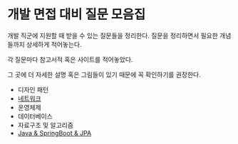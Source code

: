 # 개발 면접 대비 질문 모음집

개발 직군에 지원할 때 받을 수 있는 질문들을 정리한다. 질문을 정리하면서 필요한 개념들까지 상세하게 적어놓는다.

각 질문마다 참고서적 혹은 사이트를 적어놓았다.

그 곳에 더 자세한 설명 혹은 그림들이 있기 때문에 꼭 확인하기를 권장한다.

* 디자인 패턴
* [네트워크](https://github.com/cpwoo/coding-interview/tree/main/Network)
* 운영체제
* 데이터베이스
* 자료구조 및 알고리즘
* [Java & SpringBoot & JPA](https://github.com/cpwoo/coding-interview/tree/main/Backend)
